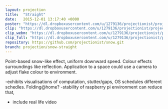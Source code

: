 ```yaml
---
layout: projection
title:  "Straight"
date:   2015-12-01 13:17:40 +0000
poster: "https://dl.dropboxusercontent.com/u/1279136/projectionist/projections/snow-straight/poster.png"
clip: "https://dl.dropboxusercontent.com/u/1279136/projectionist/projections/snow-straight/clip600.mp4"
clip_webm: "https://dl.dropboxusercontent.com/u/1279136/projectionist/projections/snow-straight/clip600.webm"
clip_full: "https://dl.dropboxusercontent.com/u/1279136/projectionist/projections/snow-straight/original.mov"
repository: https://github.com/projectionist/snow.git
branch: projection/snow-straight
---
```


Point-based snow-like effect, uniform downward speed.
Colour effects surroundings like reflection.
Application to a space could use a camera to adjust flake colour to environment.

-exhibits visualisations of computation, stutter/gaps, OS schedules different schedles. Folding@home?
-stability of raspberry pi environment can reduce that,

* include real life video
